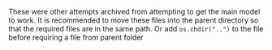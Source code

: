 These were other attempts archived from attempting to get the main model to work. It is recommended to move these files into the parent directory so that the required files are in the same path. Or add `os.chdir("..")` to the file before requiring a file from parent folder